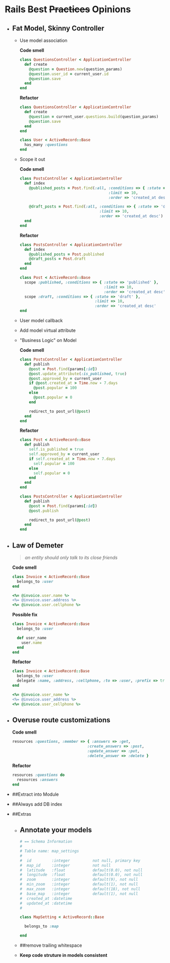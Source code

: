 # Rails Best ~~Practices~~ Opinions

* ## Fat Model, Skinny Controller
  
  * Use model association

    **Code smell**
    ```ruby
    class QuestionsController < ApplicationController
      def create
        @question = Question.new(question_params)
        @question.user_id = current_user.id
        @question.save
      end
    end
    ```

    **Refactor**
    ```ruby
    class QuestionsController < ApplicationController
      def create
        @question = current_user.questions.build(question_params)
        @question.save
      end
    end
    ```

    ```ruby
    class User < ActiveRecord::Base
      has_many :questions
    end
    ```

  * Scope it out

    **Code smell**
    ```ruby
    class PostsController < ApplicationController
      def index
        @published_posts = Post.find(:all, :conditions => { :state => 'published' },
                                           :limit => 10,
                                           :order => 'created_at desc')

        @draft_posts = Post.find(:all, :conditions => { :state => 'draft' },
                                       :limit => 10,
                                       :order => 'created_at desc')
      end
    end
    ```

    **Refactor**
    ```ruby
    class PostsController < ApplicationController
      def index
        @published_posts = Post.published
        @draft_posts = Post.draft
      end
    end

    class Post < ActiveRecord::Base
      scope :published, :conditions => { :state => 'published' },
                                         :limit => 10,
                                         :order => 'created_at desc'
      scope :draft, :conditions => { :state => 'draft' },
                                     :limit => 10,
                                     :order => 'created_at desc'
    end
    ```

  * User model callback
  * Add model virtual attribute


  * "Business Logic" on Model
    
    **Code smell**
    ```ruby
    class PostsController < ApplicationController
      def publish
        @post = Post.find(params[:id])
        @post.update_attribute(:is_published, true)
        @post.approved_by = current_user
        if @post.created_at > Time.now - 7.days
          @post.popular = 100
        else
          @post.popular = 0
        end

        redirect_to post_url(@post)
      end
    end
    ```

    **Refactor**
    ```ruby
    class Post < ActiveRecord::Base
      def publish
        self.is_published = true
        self.approved_by = current_user
        if self.created_at > Time.now - 7.days
          self.popular = 100
        else
          self.popular = 0
        end
      end
    end
    ```

    ```ruby
    class PostsController < ApplicationController
      def publish
        @post = Post.find(params[:id])
        @post.publish

        redirect_to post_url(@post)
      end
    end
    ```

* ## Law of Demeter
   > *an entity should only talk to its close friends*

  **Code smell**
  ```ruby
  class Invoice < ActiveRecord::Base
    belongs_to :user
  end

  <%= @invoice.user.name %>
  <%= @invoice.user.address %>
  <%= @invoice.user.cellphone %>
  ```

  **Possible fix**
  ```ruby
  class Invoice < ActiveRecord::Base
    belongs_to :user

    def user_name
      user.name
    end
  end
  ```
  
  **Refactor**
  ```ruby
  class Invoice < ActiveRecord::Base
    belongs_to :user
    delegate :name, :address, :cellphone, :to => :user, :prefix => true
  end

  <%= @invoice.user_name %>
  <%= @invoice.user_address %>
  <%= @invoice.user_cellphone %>
  ```

* ## Overuse route customizations
  
  **Code smell**
  ```ruby
  resources :questions, :member => { :answers => :get,
                                   :create_answers => :post,
                                   :update_answer => :put,
                                   :delete_answer => :delete }
  ```

  **Refactor**
  ```ruby
  resources :questions do
    resources :answers
  end
  ```

* ##Extract into Module

* ##Always add DB index
  

* ##Extras
  * ## Annotate your models

    ```ruby
    # == Schema Information
    #
    # Table name: map_settings
    #
    #  id         :integer          not null, primary key
    #  map_id     :integer          not null
    #  latitude   :float            default(0.0), not null
    #  longitude  :float            default(0.0), not null
    #  zoom       :integer          default(9), not null
    #  min_zoom   :integer          default(1), not null
    #  max_zoom   :integer          default(18), not null
    #  base_map   :integer          default(1), not null
    #  created_at :datetime
    #  updated_at :datetime
    #

    class MapSetting < ActiveRecord::Base

      belongs_to :map

    end
    ```

  * ##remove trailing whitespace
  * **Keep code struture in models consistent**
